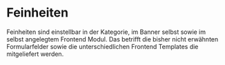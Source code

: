 # Feinheiten

Feinheiten sind einstellbar in der Kategorie, im Banner selbst sowie im selbst
angelegtem Frontend Modul. Das betrifft die bisher nicht erwähnten Formularfelder
sowie die unterschiedlichen Frontend Templates die mitgeliefert werden.
